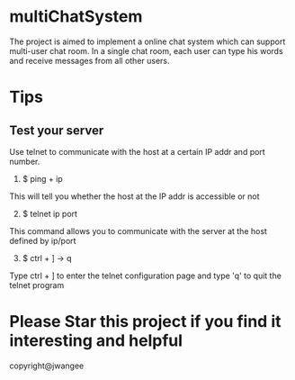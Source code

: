 # multiChatSystem

The project is aimed to implement a online chat system which can support multi-user chat room. In a single chat room, each user can type his words and receive messages from all other users.

# Tips
## Test your server

Use telnet to communicate with the host at a certain IP addr and port number.

1. $ ping + ip

This will tell you whether the host at the IP addr is accessible or not

2. $ telnet ip port

This command allows you to communicate with the server at the host defined by ip/port

3. $ ctrl + ] -> q

Type ctrl + ] to enter the telnet configuration page and type 'q' to quit the telnet program

# Please Star this project if you find it interesting and helpful
copyright@jwangee